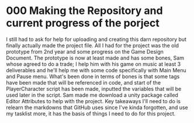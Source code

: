 # 000 Making the Repository and current progress of the porject
I still had to ask for help for uploading and creating this darn repository but finally actually made the project file. All I had for the project was the old prototype from 2nd year and some progress on the Game Design Document. 
The prototype is now at least made and has some bones, Sam whose agreed to do a trade; I help him with his game on music at least 3 deliverables and he'll help me with some code specifically with Main Menu and Pause menu.
What's been done in terms of bones is that some tags have been made that will be referenced in code, and start of the PlayerCharacter script has been made, inputted the variables that will be used later in the script.
Sam made me download a unity package called Editor Attributes to help with the project.
Key takeaways I'll need to do is relearn the markdowns that GitHub uses since I've kinda forgotten, and use my tasklist more, it has the basis of things I need to do for this project.
